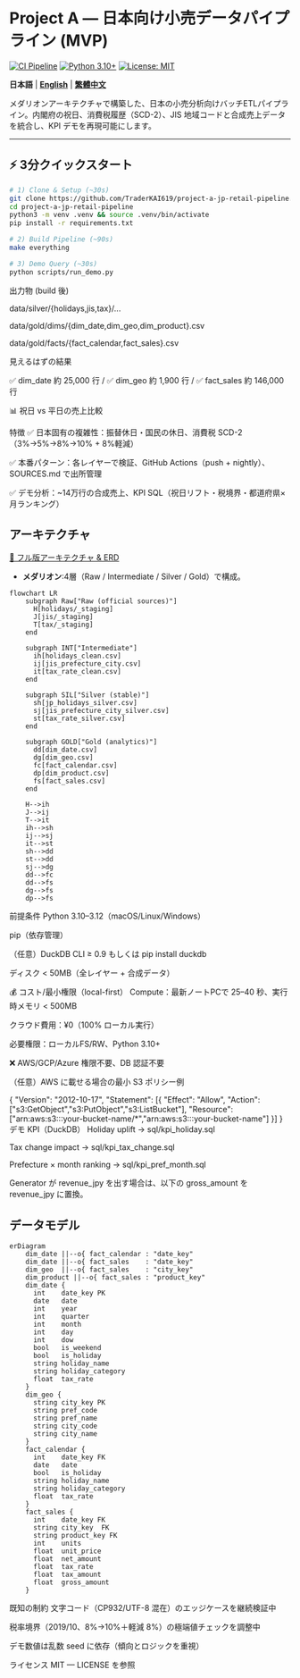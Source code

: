 # Project A — 日本向け小売データパイプライン (MVP)
[![CI Pipeline](https://github.com/TraderKAI619/project-a-jp-retail-pipeline/workflows/CI%20Pipeline/badge.svg)](https://github.com/TraderKAI619/project-a-jp-retail-pipeline/actions)
[![Python 3.10+](https://img.shields.io/badge/python-3.10+-blue.svg)](https://www.python.org/downloads/)
[![License: MIT](https://img.shields.io/badge/License-MIT-yellow.svg)](LICENSE)

**日本語** | [**English**](README.md) | [**繁體中文**](README_zh.md)

メダリオンアーキテクチャで構築した、日本の小売分析向けバッチETLパイプライン。内閣府の祝日、消費税履歴（SCD-2）、JIS 地域コードと合成売上データを統合し、KPI デモを再現可能にします。

---

## ⚡ 3分クイックスタート
```bash
# 1) Clone & Setup (~30s)
git clone https://github.com/TraderKAI619/project-a-jp-retail-pipeline.git
cd project-a-jp-retail-pipeline
python3 -m venv .venv && source .venv/bin/activate
pip install -r requirements.txt

# 2) Build Pipeline (~90s)
make everything

# 3) Demo Query (~30s)
python scripts/run_demo.py
```
出力物 (build 後)

data/silver/{holidays,jis,tax}/...

data/gold/dims/{dim_date,dim_geo,dim_product}.csv

data/gold/facts/{fact_calendar,fact_sales}.csv

見えるはずの結果

✅ dim_date 約 25,000 行 / ✅ dim_geo 約 1,900 行 / ✅ fact_sales 約 146,000 行

📊 祝日 vs 平日の売上比較

特徴
✅ 日本固有の複雑性：振替休日・国民の休日、消費税 SCD-2（3%→5%→8%→10% + 8%軽減）

✅ 本番パターン：各レイヤーで検証、GitHub Actions（push + nightly）、SOURCES.md で出所管理

✅ デモ分析：~14万行の合成売上、KPI SQL（祝日リフト・税境界・都道府県×月ランキング）

## アーキテクチャ
[📐 フル版アーキテクチャ & ERD](docs/architecture.md)
- **メダリオン**:4層（Raw / Intermediate / Silver / Gold）で構成。


```mermaid
flowchart LR
    subgraph Raw["Raw (official sources)"]
      H[holidays/_staging]
      J[jis/_staging]
      T[tax/_staging]
    end

    subgraph INT["Intermediate"]
      ih[holidays_clean.csv]
      ij[jis_prefecture_city.csv]
      it[tax_rate_clean.csv]
    end

    subgraph SIL["Silver (stable)"]
      sh[jp_holidays_silver.csv]
      sj[jis_prefecture_city_silver.csv]
      st[tax_rate_silver.csv]
    end

    subgraph GOLD["Gold (analytics)"]
      dd[dim_date.csv]
      dg[dim_geo.csv]
      fc[fact_calendar.csv]
      dp[dim_product.csv]
      fs[fact_sales.csv]
    end

    H-->ih
    J-->ij
    T-->it
    ih-->sh
    ij-->sj
    it-->st
    sh-->dd
    st-->dd
    sj-->dg
    dd-->fc
    dd-->fs
    dg-->fs
    dp-->fs
```

前提条件
Python 3.10–3.12（macOS/Linux/Windows）

pip（依存管理）

（任意）DuckDB CLI ≥ 0.9 もしくは pip install duckdb

ディスク < 50MB（全レイヤー + 合成データ）

💰 コスト/最小権限（local-first）
Compute：最新ノートPCで 25–40 秒、実行時メモリ < 500MB

クラウド費用：¥0（100% ローカル実行）

必要権限：ローカルFS/RW、Python 3.10+

❌ AWS/GCP/Azure 権限不要、DB 認証不要

（任意）AWS に載せる場合の最小 S3 ポリシー例

{
  "Version": "2012-10-17",
  "Statement": [{
    "Effect": "Allow",
    "Action": ["s3:GetObject","s3:PutObject","s3:ListBucket"],
    "Resource": ["arn:aws:s3:::your-bucket-name/*","arn:aws:s3:::your-bucket-name"]
  }]
}
デモ KPI（DuckDB）
Holiday uplift → sql/kpi_holiday.sql

Tax change impact → sql/kpi_tax_change.sql

Prefecture × month ranking → sql/kpi_pref_month.sql

Generator が revenue_jpy を出す場合は、以下の gross_amount を revenue_jpy に置換。

## データモデル
```mermaid
erDiagram
    dim_date ||--o{ fact_calendar : "date_key"
    dim_date ||--o{ fact_sales    : "date_key"
    dim_geo  ||--o{ fact_sales    : "city_key"
    dim_product ||--o{ fact_sales : "product_key"
    dim_date {
      int    date_key PK
      date   date
      int    year
      int    quarter
      int    month
      int    day
      int    dow
      bool   is_weekend
      bool   is_holiday
      string holiday_name
      string holiday_category
      float  tax_rate
    }
    dim_geo {
      string city_key PK
      string pref_code
      string pref_name
      string city_code
      string city_name
    }
    fact_calendar {
      int    date_key FK
      date   date
      bool   is_holiday
      string holiday_name
      string holiday_category
      float  tax_rate
    }
    fact_sales {
      int    date_key FK
      string city_key  FK
      string product_key FK
      int    units
      float  unit_price
      float  net_amount
      float  tax_rate
      float  tax_amount
      float  gross_amount
    }
```

既知の制約
文字コード（CP932/UTF-8 混在）のエッジケースを継続検証中

税率境界（2019/10、8%→10%＋軽減 8%）の極端値チェックを調整中

デモ数値は乱数 seed に依存（傾向とロジックを重視）

ライセンス
MIT — LICENSE を参照
